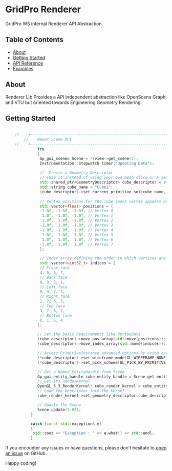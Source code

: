 # GridPro Renderer
GridPro WS internal Renderer API Abstraction.

## Table of Contents

- [About](#about)
- [Getting Started](#getting-started)
- [API Reference](#api-reference)
- [Examples](#examples)

## About
Renderer Lib Provides a API independent abstraction like OpenScene Graph and VTU but oriented towards Engineering Geometry Rendering.

## Getting Started
```cpp 

	//    +-----------------------------------------------------------------------------------+
        //    Newer Scene API
	//    +-----------------------------------------------------------------------------------+
              try 
              {
               Gp_gui_scene& Scene = *(view->get_scene()); 
               Instrumentation::Stopwatch timer("Updating Data");    
               
               //  Create a Geometry Descriptor 
               // (Use it instead of using your own mesh class or a set of std::vector<float> for storing VertexAttributes
               std::shared_ptr<GeometryDescriptor> cube_descriptor = std::make_shared<GeometryDescriptor>();
               std::string cube_name = "Cube1";
               (cube_descriptor)->set_current_primitive_set(cube_name, GL_QUADS);
			  
               // Vertex positions for the cube (each vertex appears only once)
               std::vector<float> positions = {
               -1.0f, -1.0f, -1.0f, // Vertex 0
                1.0f, -1.0f, -1.0f, // Vertex 1
                1.0f,  1.0f, -1.0f, // Vertex 2
               -1.0f,  1.0f, -1.0f, // Vertex 3
               -1.0f, -1.0f,  1.0f, // Vertex 4
                1.0f, -1.0f,  1.0f, // Vertex 5
                1.0f,  1.0f,  1.0f, // Vertex 6
               -1.0f,  1.0f,  1.0f  // Vertex 7
               };

               // Index array defining the order in which vertices are connected to form quads
               std::vector<uint32_t> indices = {
               // Front face
               4, 5, 6, 7,
               // Back face
               0, 3, 2, 1,
               // Left face
               0, 4, 7, 3,
               // Right face
               1, 2, 6, 5,
               // Top face
               3, 7, 6, 2,
               // Bottom face
               0, 1, 5, 4
              };

              // Set the Basic Requirements like VertexData 
              (cube_descriptor)->move_pos_array(std::move(positions));
              (cube_descriptor)->move_index_array(std::move(indices));

              // Access PrimitiveInstance advanced options by using operator()-> 
              (*cube_descriptor)->set_wireframe_mode(GL_WIREFRAME_NONE);
              (*cube_descriptor)->set_pick_scheme(GL_PICK_BY_PRIMITIVE);

              // Get a Named EntityHandle from Scene
              Gp_gui_entity_handle cube_entity_handle = Scene.get_entity(cube_name);
              // Get Its RenderKernel
              OpenGL_3_3_RenderKernel* cube_render_kernel = cube_entity_handle.GetComponent<OpenGL_3_3_RenderKernel>();
              // Load the Descriptor into the kernel
              cube_render_kernel->set_geometry_descriptor(cube_descriptor);	

              // Update the Scene
              Scene.update(1.0f);
           }

           catch (const std::exception& e)
           {	
           	std::cout << "Exception : " << e.what() << std::endl;
           }
```
If you encounter any issues or have questions, please don't hesitate to [open an issue](https://github.com/ksrikar1234/HPS_API_Documentation/issues) on GitHub.

Happy coding!

